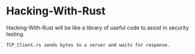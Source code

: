 # Hacking-With-Rust
Hacking-With-Rust will be like a library of useful code to assist in security testing.


<p>
  
<pre><code>TCP_Client.rs sends bytes to a server and waits for response.</code></pre>
